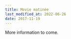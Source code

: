 ```yaml
---
title: Movie matinée
last_modified_at: 2022-06-26
date: 2017-11-19
---
```


More information to come.
